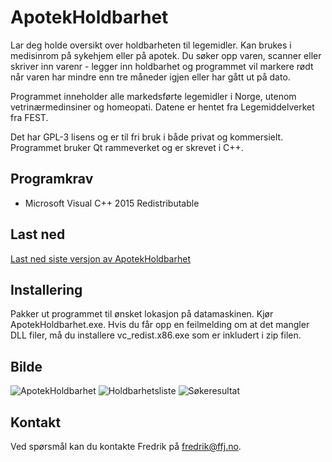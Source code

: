 # ApotekHoldbarhet
Lar deg holde oversikt over holdbarheten til legemidler. Kan brukes i medisinrom på sykehjem eller på apotek. Du søker opp varen, scanner eller skriver inn varenr - legger inn holdbarhet og programmet vil markere rødt når varen har mindre enn tre måneder igjen eller har gått ut på dato.

Programmet inneholder alle markedsførte legemidler i Norge, utenom vetrinærmedinsiner og homeopati. Datene er hentet fra Legemiddelverket fra FEST.

Det har GPL-3 lisens og er til fri bruk i både privat og kommersielt. Programmet bruker Qt rammeverket og er skrevet i C++.

## Programkrav
* Microsoft Visual C++ 2015 Redistributable

## Last ned
[Last ned siste versjon av ApotekHoldbarhet](https://github.com/stupedama/ApotekHoldbarhet/releases/download/v010/ApotekHoldbarhetv010.zip)

## Installering
Pakker ut programmet til ønsket lokasjon på datamaskinen. Kjør ApotekHoldbarhet.exe.
Hvis du får opp en feilmelding om at det mangler DLL filer, må du installere vc_redist.x86.exe som er inkludert i zip filen.

## Bilde
![ApotekHoldbarhet](/../master/img/blank.png?raw=true "Tom liste av holdbarhetsvarer")
![Holdbarhetsliste](/../master/img/durability_list.png?raw=true "Holdbarhetsliste")
![Søkeresultat](/../master/img/search_result.png?raw=true "Søkeresultat")

## Kontakt
Ved spørsmål kan du kontakte Fredrik på fredrik@ffj.no.
